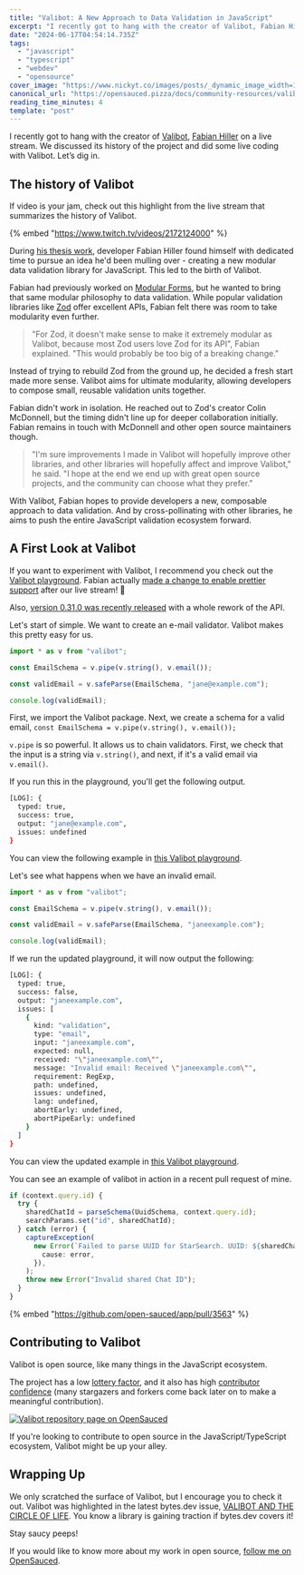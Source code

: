 ```yaml
---
title: "Valibot: A New Approach to Data Validation in JavaScript"
excerpt: "I recently got to hang with the creator of Valibot, Fabian Hiller on a live stream. We discussed its..."
date: "2024-06-17T04:54:14.735Z"
tags:
  - "javascript"
  - "typescript"
  - "webdev"
  - "opensource"
cover_image: "https://www.nickyt.co/images/posts/_dynamic_image_width=1000,height=420,fit=cover,gravity=auto,format=auto_https%3A%2F%2Fdev-to-uploads.s3.amazonaws.com%2Fuploads%2Farticles%2F0lhzb2gblctyuwwfriif.png"
canonical_url: "https://opensauced.pizza/docs/community-resources/valibot-a-new-approach-to-data-validation-in-javascript/"
reading_time_minutes: 4
template: "post"
---
```


I recently got to hang with the creator of [Valibot](https://valibot.dev/), [Fabian Hiller](https://megalink.io/fabian) on a live stream. We discussed its history of the project and did some live coding with Valibot. Let’s dig in.

## The history of Valibot

If video is your jam, check out this highlight from the live stream that summarizes the history of Valibot.

{% embed "https://www.twitch.tv/videos/2172124000" %}

During [his thesis work](https://valibot.dev/thesis.pdf), developer Fabian Hiller found himself with dedicated time to pursue an idea he'd been mulling over - creating a new modular data validation library for JavaScript. This led to the birth of Valibot.

Fabian had previously worked on [Modular Forms](https://modularforms.dev/), but he wanted to bring that same modular philosophy to data validation. While popular validation libraries like [Zod](https://zod.dev/) offer excellent APIs, Fabian felt there was room to take modularity even further.

> "For Zod, it doesn't make sense to make it extremely modular as Valibot, because most Zod users love Zod for its API", Fabian explained. "This would probably be too big of a breaking change."

Instead of trying to rebuild Zod from the ground up, he decided a fresh start made more sense. Valibot aims for ultimate modularity, allowing developers to compose small, reusable validation units together.

Fabian didn't work in isolation. He reached out to Zod's creator Colin McDonnell, but the timing didn't line up for deeper collaboration initially. Fabian remains in touch with McDonnell and other open source maintainers though.

> "I'm sure improvements I made in Valibot will hopefully improve other libraries, and other libraries will hopefully affect and improve Valibot," he said. "I hope at the end we end up with great open source projects, and the community can choose what they prefer."

With Valibot, Fabian hopes to provide developers a new, composable approach to data validation. And by cross-pollinating with other libraries, he aims to push the entire JavaScript validation ecosystem forward.

## A First Look at Valibot

If you want to experiment with Valibot, I recommend you check out the [Valibot playground](https://valibot.dev/playground/). Fabian actually [made a change to enable prettier support](https://x.com/FabianHiller/status/1801975870917087644) after our live stream! 🤩

Also, [version 0.31.0 was recently released](https://valibot.dev/blog/valibot-v0.31.0-is-finally-available/) with a whole rework of the API.

Let's start of simple. We want to create an e-mail validator. Valibot makes this pretty easy for us.

```typescript
import * as v from "valibot";

const EmailSchema = v.pipe(v.string(), v.email());

const validEmail = v.safeParse(EmailSchema, "jane@example.com");

console.log(validEmail);
```

First, we import the Valibot package. Next, we create a schema for a valid email, `const EmailSchema = v.pipe(v.string(), v.email());`

`v.pipe` is so powerful. It allows us to chain validators. First, we check that the input is a string via `v.string()`, and next, if it's a valid email via `v.email()`.

If you run this in the playground, you'll get the following output.

```bash
[LOG]: {
  typed: true,
  success: true,
  output: "jane@example.com",
  issues: undefined
}
```

You can view the following example in [this Valibot playground](https://valibot.dev/playground/?code=JYWwDg9gTgLgBAKjgQwM5wG5wGZQiOAcg2QBtgAjCGQgbgCh6BjCAO1XgFERlhSBlJgAsApjzgBeTADowwMCIAUGaRyjBWAc0UBKADQyxvUrp0NmbDpjLAAJt2OSZqZNhEAFZFFRKHfQaI8BoQAVsisIgACIgAeyOCkItIsIIRmjCzsEInSpBDaJOT2PHzpQA).

Let's see what happens when we have an invalid email.

```typescript
import * as v from "valibot";

const EmailSchema = v.pipe(v.string(), v.email());

const validEmail = v.safeParse(EmailSchema, "janeexample.com");

console.log(validEmail);
```

If we run the updated playground, it will now output the following:

```bash
[LOG]: {
  typed: true,
  success: false,
  output: "janeexample.com",
  issues: [
    {
      kind: "validation",
      type: "email",
      input: "janeexample.com",
      expected: null,
      received: "\"janeexample.com\"",
      message: "Invalid email: Received \"janeexample.com\"",
      requirement: RegExp,
      path: undefined,
      issues: undefined,
      lang: undefined,
      abortEarly: undefined,
      abortPipeEarly: undefined
    }
  ]
}
```

You can view the updated example in [this Valibot playground](https://valibot.dev/playground/?code=JYWwDg9gTgLgBAKjgQwM5wG5wGZQiOAcg2QBtgAjCGQgbgCh6BjCAO1XgFERlhSBlJgAsApjzgBeTADowwMCIAUGaRyjBWAc0UBKADQyxvUrp0NmbDpjLAAJt2OSZqZNhEAFZFFRKHfQaI8BoQAVsisIiIAHsjgpCLSLCCEZows7BDx0qQQ2iTk9jx8qUA).

You can see an example of valibot in action in a recent pull request of mine.

```typescript
if (context.query.id) {
  try {
    sharedChatId = parseSchema(UuidSchema, context.query.id);
    searchParams.set("id", sharedChatId);
  } catch (error) {
    captureException(
      new Error(`Failed to parse UUID for StarSearch. UUID: ${sharedChatId}`, {
        cause: error,
      }),
    );
    throw new Error("Invalid shared Chat ID");
  }
}
```

{% embed "https://github.com/open-sauced/app/pull/3563" %}

## Contributing to Valibot

Valibot is open source, like many things in the JavaScript ecosystem.

The project has a low [lottery factor](https://opensauced.pizza/blog/Understanding-the-Lottery-Factor), and it also has high [contributor confidence](https://opensauced.pizza/docs/features/repo-pages/#insights-into-contributor-confidence) (many stargazers and forkers come back later on to make a meaningful contribution).

[![Valibot repository page on OpenSauced](https://www.nickyt.co/images/posts/_uploads_articles_qf7pw9laidwspqzqu59t.png)](https://app.opensauced.pizza/s/fabian-hiller/valibot)

If you're looking to contribute to open source in the JavaScript/TypeScript ecosystem, Valibot might be up your alley.

## Wrapping Up

We only scratched the surface of Valibot, but I encourage you to check it out. Valibot was highlighted in the latest bytes.dev issue, [VALIBOT AND THE CIRCLE OF LIFE](https://bytes.dev/archives/297). You know a library is gaining traction if bytes.dev covers it!

Stay saucy peeps!

If you would like to know more about my work in open source, [follow me on OpenSauced](https://oss.fyi/nickytonline).
